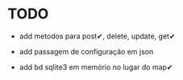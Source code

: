 # TODO

* add metodos para post✔, delete, update, get✔

* add passagem de configuração em json

* add bd sqlite3 em memório no lugar do map✔
